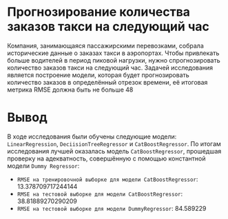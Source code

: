 # Прогнозирование количества заказов такси на следующий час
Компания, занимающаяся пассажирскими перевозками, собрала исторические данные о заказах такси в аэропортах. Чтобы привлекать больше водителей в период пиковой нагрузки, нужно спрогнозировать количество заказов такси на следующий час. Задачей исследования является построение модели, которая будет прогнозировать количество заказов в определённый отрезок времени, её итоговая метрика RMSE должна быть не больше 48

# Вывод 
В ходе исследования были обучены следующие модели: `LinearRegression`, `DeciisionTreeRegressor` и `CatBoostRegressor`. По итогам исследования лучшей оказалась модель `CatBoostRegressor`, прошедшая проверку на адекватность, совершённую с помощью константной модели `Dummy Regressor`:
- `RMSE на тренировочной выборке для модели CatBoostRegressor`: 13.378709717244144
- `RMSE на тестовой выборке для модели CatBoostRegressor`: 38.81889270290209
- `RMSE на тестовой выборке для модели DummyRegressor`: 84.589229
